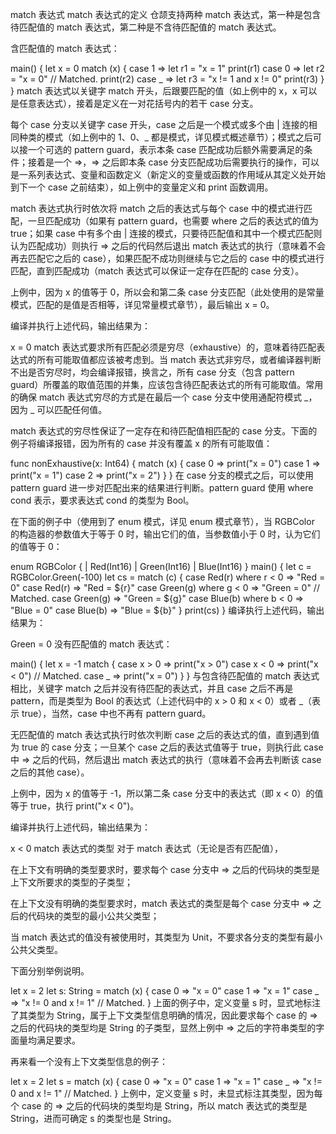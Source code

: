 match 表达式
match 表达式的定义
仓颉支持两种 match 表达式，第一种是包含待匹配值的 match 表达式，第二种是不含待匹配值的 match 表达式。

含匹配值的 match 表达式：

main() {
    let x = 0
    match (x) {
        case 1 => let r1 = "x = 1"
                  print(r1)
        case 0 => let r2 = "x = 0" // Matched.
                  print(r2)
        case _ => let r3 = "x != 1 and x != 0"
                  print(r3)
    }
}
match 表达式以关键字 match 开头，后跟要匹配的值（如上例中的 x，x 可以是任意表达式），接着是定义在一对花括号内的若干 case 分支。

每个 case 分支以关键字 case 开头，case 之后是一个模式或多个由 | 连接的相同种类的模式（如上例中的 1、0、_ 都是模式，详见模式概述章节）；模式之后可以接一个可选的 pattern guard，表示本条 case 匹配成功后额外需要满足的条件；接着是一个 =>，=> 之后即本条 case 分支匹配成功后需要执行的操作，可以是一系列表达式、变量和函数定义（新定义的变量或函数的作用域从其定义处开始到下一个 case 之前结束），如上例中的变量定义和 print 函数调用。

match 表达式执行时依次将 match 之后的表达式与每个 case 中的模式进行匹配，一旦匹配成功（如果有 pattern guard，也需要 where 之后的表达式的值为 true；如果 case 中有多个由 | 连接的模式，只要待匹配值和其中一个模式匹配则认为匹配成功）则执行 => 之后的代码然后退出 match 表达式的执行（意味着不会再去匹配它之后的 case），如果匹配不成功则继续与它之后的 case 中的模式进行匹配，直到匹配成功（match 表达式可以保证一定存在匹配的 case 分支）。

上例中，因为 x 的值等于 0，所以会和第二条 case 分支匹配（此处使用的是常量模式，匹配的是值是否相等，详见常量模式章节），最后输出 x = 0。

编译并执行上述代码，输出结果为：

x = 0
match 表达式要求所有匹配必须是穷尽（exhaustive）的，意味着待匹配表达式的所有可能取值都应该被考虑到。当 match 表达式非穷尽，或者编译器判断不出是否穷尽时，均会编译报错，换言之，所有 case 分支（包含 pattern guard）所覆盖的取值范围的并集，应该包含待匹配表达式的所有可能取值。常用的确保 match 表达式穷尽的方式是在最后一个 case 分支中使用通配符模式 _，因为 _ 可以匹配任何值。

match 表达式的穷尽性保证了一定存在和待匹配值相匹配的 case 分支。下面的例子将编译报错，因为所有的 case 并没有覆盖 x 的所有可能取值：

func nonExhaustive(x: Int64) {
    match (x) {
        case 0 => print("x = 0")
        case 1 => print("x = 1")
        case 2 => print("x = 2")
    }
}
在 case 分支的模式之后，可以使用 pattern guard 进一步对匹配出来的结果进行判断。pattern guard 使用 where cond 表示，要求表达式 cond 的类型为 Bool。

在下面的例子中（使用到了 enum 模式，详见 enum 模式章节），当 RGBColor 的构造器的参数值大于等于 0 时，输出它们的值，当参数值小于 0 时，认为它们的值等于 0：

enum RGBColor {
    | Red(Int16) | Green(Int16) | Blue(Int16)
}
main() {
    let c = RGBColor.Green(-100)
    let cs = match (c) {
        case Red(r) where r < 0 => "Red = 0"
        case Red(r) => "Red = ${r}"
        case Green(g) where g < 0 => "Green = 0" // Matched.
        case Green(g) => "Green = ${g}"
        case Blue(b) where b < 0 => "Blue = 0"
        case Blue(b) => "Blue = ${b}"
    }
    print(cs)
}
编译执行上述代码，输出结果为：

Green = 0
没有匹配值的 match 表达式：

main() {
    let x = -1
    match {
        case x > 0 => print("x > 0")
        case x < 0 => print("x < 0") // Matched.
        case _ => print("x = 0")
    }
}
与包含待匹配值的 match 表达式相比，关键字 match 之后并没有待匹配的表达式，并且 case 之后不再是 pattern，而是类型为 Bool 的表达式（上述代码中的 x > 0 和 x < 0）或者 _（表示 true），当然，case 中也不再有 pattern guard。

无匹配值的 match 表达式执行时依次判断 case 之后的表达式的值，直到遇到值为 true 的 case 分支；一旦某个 case 之后的表达式值等于 true，则执行此 case 中 => 之后的代码，然后退出 match 表达式的执行（意味着不会再去判断该 case 之后的其他 case）。

上例中，因为 x 的值等于 -1，所以第二条 case 分支中的表达式（即 x < 0）的值等于 true，执行 print("x < 0")。

编译并执行上述代码，输出结果为：

x < 0
match 表达式的类型
对于 match 表达式（无论是否有匹配值），

在上下文有明确的类型要求时，要求每个 case 分支中 => 之后的代码块的类型是上下文所要求的类型的子类型；

在上下文没有明确的类型要求时，match 表达式的类型是每个 case 分支中 => 之后的代码块的类型的最小公共父类型；

当 match 表达式的值没有被使用时，其类型为 Unit，不要求各分支的类型有最小公共父类型。

下面分别举例说明。

let x = 2
let s: String = match (x) {
    case 0 => "x = 0"
    case 1 => "x = 1"
    case _ => "x != 0 and x != 1" // Matched.
}
上面的例子中，定义变量 s 时，显式地标注了其类型为 String，属于上下文类型信息明确的情况，因此要求每个 case 的 => 之后的代码块的类型均是 String 的子类型，显然上例中 => 之后的字符串类型的字面量均满足要求。

再来看一个没有上下文类型信息的例子：

let x = 2
let s = match (x) {
    case 0 => "x = 0"
    case 1 => "x = 1"
    case _ => "x != 0 and x != 1" // Matched.
}
上例中，定义变量 s 时，未显式标注其类型，因为每个 case 的 => 之后的代码块的类型均是 String，所以 match 表达式的类型是 String，进而可确定 s 的类型也是 String。